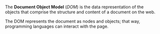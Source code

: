 The **Document Object Model** (_DOM_) is the data representation of the objects that comprise the structure and content of a document on the web.

The DOM represents the document as nodes and objects; that way, programming languages can interact with the page.

